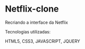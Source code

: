 # Netflix-clone

Recriando a interface da Netflix

Tecnologias utilizadas:

HTML5,
CSS3,
JAVASCRIPT,
JQUERY

